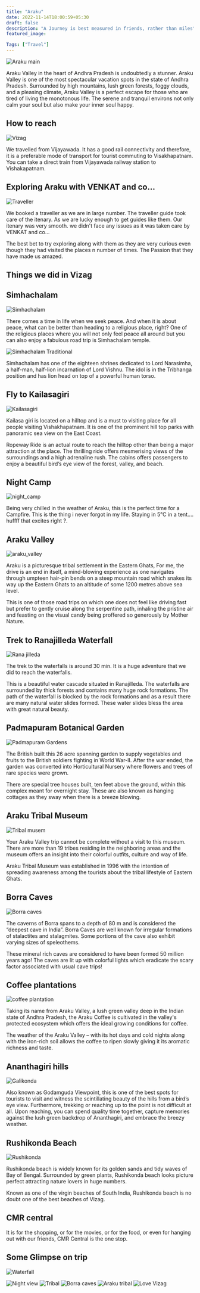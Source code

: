 ```yaml
---
title: "Araku"
date: 2022-11-14T18:00:59+05:30
draft: false
description: "A Journey is best measured in friends, rather than miles"
featured_image:

Tags: ["Travel"]
---
```


![Araku main](/images/araku/araku_main.jpeg)

Araku Valley in the heart of Andhra Pradesh is undoubtedly a stunner.  Araku Valley is one of the most spectacular vacation spots in the state of Andhra Pradesh. Surrounded by high mountains, lush green forests, foggy clouds, and a pleasing climate, Araku Valley is a perfect escape for those who are tired of living the monotonous life. The serene and tranquil environs not only calm your soul but also make your inner soul happy.

## How to reach

![Vizag](/images/araku/how_to_reach.jpeg)

We travelled from Vijayawada. It has a good rail connectivity and therefore, it is a preferable mode of transport for tourist commuting to Visakhapatnam. You can take a direct train from Vijayawada railway station to Vishakapatnam.

## Exploring Araku with VENKAT and co...

![Traveller](/images/araku/traveller.jpeg)

We booked a traveller as we are in large number. The traveller guide took care of the itenary.
As we are lucky enough to get guides like them. Our itenary was very smooth. we didn't face any issues as it was taken care by VENKAT and co...

The best bet to try exploring along with them as they are very curious even though they had visited the places n number of times. The Passion that they have made us amazed.

## Things we did in Vizag

## Simhachalam

![Simhachalam](/images/araku/simhachalam.jpeg)

There comes a time in life when we seek peace. And when it is about peace, what can be better than heading to a religious place, right? One of the religious places where you will not only feel peace all around but you can also enjoy a fabulous road trip is Simhachalam temple.

![Simhachalam Traditional](/images/araku/simhachalam_traditional.jpeg)

Simhachalam has one of the eighteen shrines dedicated to Lord Narasimha, a half-man, half-lion incarnation of Lord Vishnu. The idol is in the Tribhanga position and has lion head on top of a powerful human torso.

## Fly to Kailasagiri

![Kailasagiri](/images/araku/kailasagiri.jpeg)

Kailasa giri is located on a hilltop and is a must to visiting place for all people visiting Vishakhapatnam. It is one of the prominent hill top parks with panoramic sea view on the East Coast. 

Ropeway Ride is an actual route to reach the hilltop other than being a major attraction at the place. The thrilling ride offers mesmerising views of the surroundings and a high adrenaline rush. The cabins offers passengers to enjoy a beautiful bird’s eye view of the forest, valley, and beach.

## Night Camp

![night_camp](/images/araku/night_camp.jpeg)

Being very chilled in the weather of Araku, this is the perfect time for a Campfire. This is the thing i never forgot in my life. Staying in 5°C in a tent.... huffff that excites right ?.

## Araku Valley

![araku_valley](/images/araku/araku_valley.jpeg)

Araku is a picturesque tribal settlement in the Eastern Ghats, For me, the drive is an end in itself, a mind-blowing experience as one navigates through umpteen hair-pin bends on a steep mountain road which snakes its way up the Eastern Ghats to an altitude of some 1200 metres above sea level.  

This is one of those road trips on which one does not feel like driving fast but prefer to gently cruise along the serpentine path, inhaling the pristine air and feasting on the visual candy being proffered so generously by Mother Nature.

## Trek to Ranajilleda Waterfall

![Rana jilleda](/images/araku/ranajilleda_falls.jpeg)

The trek to the waterfalls is around 30 min. It is a huge adventure that we did to reach the waterfalls.

This is a beautiful water cascade situated in Ranajilleda. The waterfalls are surrounded by thick forests and contains many huge rock formations. The path of the waterfall is blocked by the rock formations and as a result there are many natural water slides formed. These water slides bless the area with great natural beauty.

## Padmapuram Botanical Garden

![Padmapuram Gardens](/images/araku/padmapuram_gardens.jpeg)

The British built this 26 acre spanning garden to supply vegetables and fruits to the British soldiers fighting in World War-II. After the war ended, the garden was converted into Horticultural Nursery where flowers and trees of rare species were grown. 

There are special tree houses built, ten feet above the ground, within this complex meant for overnight stay. These are also known as hanging cottages as they sway when there is a breeze blowing.

## Araku Tribal Museum

![Tribal musem](/images/araku/tribal_museum_mine.jpeg)

Your Araku Valley trip cannot be complete without a visit to this museum. There are more than 19 tribes residing in the neighboring areas and the museum offers an insight into their colorful outfits, culture and way of life.

 Araku Tribal Museum was established in 1996 with the intention of spreading awareness among the tourists about the tribal lifestyle of Eastern Ghats.

## Borra Caves

![Borra caves](/images/araku/borra_caves.jpeg)

The caverns of Borra spans to a depth of 80 m and is considered the “deepest cave in India”. Borra Caves are well known for irregular formations of stalactites and stalagmites. Some portions of the cave also exhibit varying sizes of speleothems. 

These mineral rich caves are considered to have been formed 50 million years ago! The caves are lit up with colorful lights which eradicate the scary factor associated with usual cave trips!

## Coffee plantations

![coffee plantation](/images/araku/coffee_plantation.jpeg)

Taking its name from Araku Valley, a lush green valley deep in the Indian state of Andhra Pradesh, the Araku Coffee is cultivated in the valley's protected ecosystem which offers the ideal growing conditions for coffee. 

The weather of the Araku Valley – with its hot days and cold nights along with the iron-rich soil allows the coffee to ripen slowly giving it its aromatic richness and taste.

## Ananthagiri hills

![Galikonda](/images/araku/galikonda.jpeg)

Also known as Godamguda Viewpoint, this is one of the best spots for tourists to visit and witness the scintillating beauty of the hills from a bird’s eye view. Furthermore, trekking or reaching up to the point is not difficult at all. Upon reaching, you can spend quality time together, capture memories against the lush green backdrop of Ananthagiri, and embrace the breezy weather.

## Rushikonda Beach

![Rushikonda](/images/araku/rushikonda_beach.jpeg)

Rushikonda beach is widely known for its golden sands and tidy waves of Bay of Bengal. Surrounded by green plants, Rushikonda beach looks picture perfect attracting nature lovers in huge numbers.

Known as one of the virgin beaches of South India, Rushikonda beach is no doubt one of the best beaches of Vizag.

## CMR central

It is for the shopping, or for the movies, or for the food, or even for hanging out with our friends, CMR Central is the one stop.


## Some Glimpse on trip

![Waterfall](/images/araku/waterfall.jpeg)

![Night view](/images/araku/night_view.jpeg)
![Tribal](/images/araku/tribal.jpeg)
![Borra caves](/images/araku/borra_caves_main.jpeg)
![Araku tribal](/images/araku/araku_tribal.jpeg)
![Love Vizag](/images/araku/love_vizag.jpeg)
